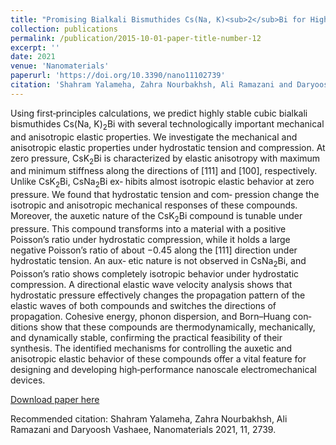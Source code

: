 ```yaml
---
title: "Promising Bialkali Bismuthides Cs(Na, K)<sub>2</sub>Bi for High‐Performance Nanoscale Electromechanical Devices: Prediction of Mechanical and Anisotropic Elastic Properties under Hydrostatic Tension and Compression and Tunable Auxetic Properties"
collection: publications
permalink: /publication/2015-10-01-paper-title-number-12
excerpt: ''
date: 2021
venue: 'Nanomaterials'
paperurl: 'https://doi.org/10.3390/nano11102739'
citation: 'Shahram Yalameha, Zahra Nourbakhsh, Ali Ramazani and Daryoosh Vashaee.'
---
```

Using first‐principles calculations, we predict highly stable cubic bialkali bismuthides
Cs(Na, K)<sub>2</sub>Bi with several technologically important mechanical and anisotropic elastic properties.
We investigate the mechanical and anisotropic elastic properties under hydrostatic tension and
compression. At zero pressure, CsK<sub>2</sub>Bi is characterized by elastic anisotropy with maximum and
minimum stiffness along the directions of [111] and [100], respectively. Unlike CsK<sub>2</sub>Bi, CsNa<sub>2</sub>Bi ex‐
hibits almost isotropic elastic behavior at zero pressure. We found that hydrostatic tension and com‐
pression change the isotropic and anisotropic mechanical responses of these compounds. Moreover,
the auxetic nature of the CsK<sub>2</sub>Bi compound is tunable under pressure. This compound transforms
into a material with a positive Poisson’s ratio under hydrostatic compression, while it holds a large
negative Poisson’s ratio of about −0.45 along the [111] direction under hydrostatic tension. An aux‐
etic nature is not observed in CsNa<sub>2</sub>Bi, and Poisson’s ratio shows completely isotropic behavior
under hydrostatic compression. A directional elastic wave velocity analysis shows that hydrostatic
pressure effectively changes the propagation pattern of the elastic waves of both compounds and
switches the directions of propagation. Cohesive energy, phonon dispersion, and Born–Huang con‐
ditions show that these compounds are thermodynamically, mechanically, and dynamically stable,
confirming the practical feasibility of their synthesis. The identified mechanisms for controlling the
auxetic and anisotropic elastic behavior of these compounds offer a vital feature for designing and
developing high‐performance nanoscale electromechanical devices.

[Download paper here](https://doi.org/10.3390/nano11102739)

Recommended citation: Shahram Yalameha, Zahra Nourbakhsh, Ali Ramazani and Daryoosh Vashaee, Nanomaterials 2021, 11, 2739.

